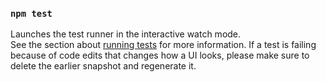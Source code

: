 ### `npm test`

Launches the test runner in the interactive watch mode.\
See the section about [running tests](https://facebook.github.io/create-react-app/docs/running-tests) for more information.
If a test is failing because of code edits that changes how a UI looks, please make sure to delete the earlier snapshot and regenerate it.

